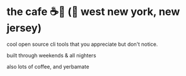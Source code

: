 # the cafe ☕️🌃 (📍 west new york, new jersey)

cool open source cli tools that you appreciate but don't notice.

built through weekends & all nighters 

also lots of coffee, and yerbamate
